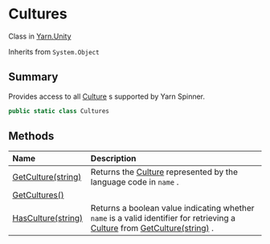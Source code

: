 # Cultures

Class in [Yarn.Unity](/api/csharp/yarn.unity.md)

Inherits from `System.Object`

## Summary


Provides access to all  <a href="yarn.unity.culture.md">Culture</a> s supported by Yarn Spinner.


```csharp
public static class Cultures
```

## Methods

|Name|Description|
|:---|:---|
|[GetCulture(string)](/api/csharp/yarn.unity.cultures.getculture.md)|Returns the  <a href="yarn.unity.culture.md">Culture</a>  represented by the language code in  <code>name</code> .|
|[GetCultures()](/api/csharp/yarn.unity.cultures.getcultures.md)||
|[HasCulture(string)](/api/csharp/yarn.unity.cultures.hasculture.md)|Returns a boolean value indicating whether  <code>name</code>  is a valid identifier for retrieving a  <a href="yarn.unity.culture.md">Culture</a>  from <a href="yarn.unity.cultures.getculture.md">GetCulture(string)</a> .|

